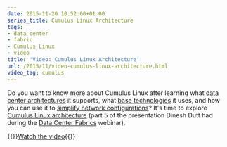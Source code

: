 ```yaml
---
date: 2015-11-20 10:52:00+01:00
series_title: Cumulus Linux Architecture
tags:
- data center
- fabric
- Cumulus Linux
- video
title: 'Video: Cumulus Linux Architecture'
url: /2015/11/video-cumulus-linux-architecture.html
video_tag: cumulus
---
```

Do you want to know more about Cumulus Linux after learning what [data center architectures](https://my.ipspace.net/bin/get/DCFabric/M81%20-%20Cumulus%20Linux%20Data%20Center%20Architectures.mp4) it supports, what [base technologies](https://my.ipspace.net/bin/get/DCFabric/M82%20-%20Cumulus%20Linux%20Base%20Technologies.mp4) it uses, and how you can use it to [simplify network configurations](https://my.ipspace.net/bin/get/DCFabric/M83%20-%20Simplify%20Network%20Configuration%20with%20Cumulus%20Linux.mp4)? It's time to explore [Cumulus Linux architecture](https://my.ipspace.net/bin/get/DCFabric/M85%20-%20Cumulus%20Linux%20Architecture%20and%20Release%20Details.mp4) (part 5 of the presentation Dinesh Dutt had during the [Data Center Fabrics](http://www.ipspace.net/Data_Center_Fabrics) webinar).

{{<jump>}}[Watch the video](https://my.ipspace.net/bin/get/DCFabric/M85%20-%20Cumulus%20Linux%20Architecture%20and%20Release%20Details.mp4){{</jump>}}
